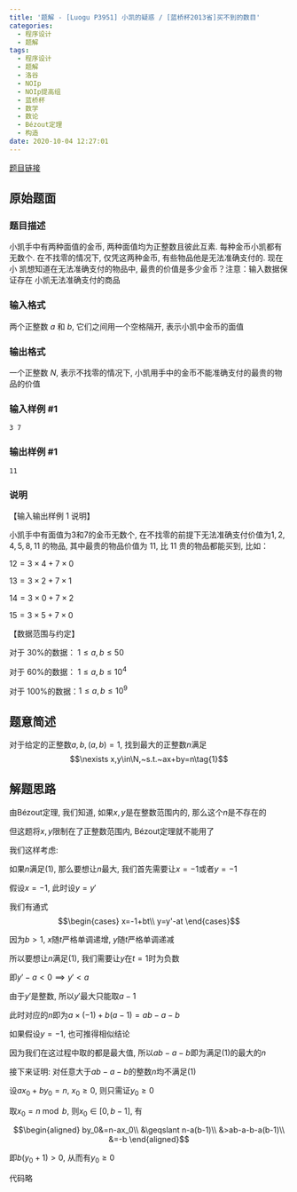 ```yaml
---
title: '题解 - [Luogu P3951] 小凯的疑惑 / [蓝桥杯2013省]买不到的数目'
categories:
  - 程序设计
  - 题解
tags:
  - 程序设计
  - 题解
  - 洛谷
  - NOIp
  - NOIp提高组
  - 蓝桥杯
  - 数学
  - 数论
  - Bézout定理
  - 构造
date: 2020-10-04 12:27:01
---
```

[题目链接](https://www.luogu.com.cn/problem/P3951)

<!-- more -->

## 原始题面

### 题目描述

小凯手中有两种面值的金币, 两种面值均为正整数且彼此互素. 每种金币小凯都有 无数个. 在不找零的情况下, 仅凭这两种金币, 有些物品他是无法准确支付的. 现在小 凯想知道在无法准确支付的物品中, 最贵的价值是多少金币？注意：输入数据保证存在 小凯无法准确支付的商品

### 输入格式

两个正整数 $a$ 和 $b$, 它们之间用一个空格隔开, 表示小凯中金币的面值

### 输出格式

一个正整数 $N$, 表示不找零的情况下, 小凯用手中的金币不能准确支付的最贵的物品的价值

### 输入样例 #1

```input1
3 7
```

### 输出样例 #1

```output1
11
```

### 说明

【输入输出样例 1 说明】

小凯手中有面值为$3$和$7$的金币无数个, 在不找零的前提下无法准确支付价值为$1, 2,4,5,8,11$ 的物品, 其中最贵的物品价值为 $11$, 比 $11$ 贵的物品都能买到, 比如：

$12 = 3 \times 4 + 7 \times 0$

$13 = 3 \times 2 + 7 \times 1$

$14 = 3 \times 0 + 7 \times 2$

$15 = 3 \times 5 + 7 \times 0$

【数据范围与约定】

对于 $30\%$的数据： $1 \le a,b \le 50$

对于 $60\%$的数据： $1 \le a,b \le 10^4$

对于 $100\%$的数据：$1 \le a,b \le 10^9$

## 题意简述

对于给定的正整数$a,b,(a,b)=1$, 找到最大的正整数$n$满足
$$\nexists x,y\in\N,~s.t.~ax+by=n\tag{1}$$

## 解题思路

由Bézout定理, 我们知道, 如果$x,y$是在整数范围内的, 那么这个$n$是不存在的

但这题将$x,y$限制在了正整数范围内, Bézout定理就不能用了

我们这样考虑:

如果$n$满足$(1)$, 那么要想让$n$最大, 我们首先需要让$x=-1$或者$y=-1$

假设$x=-1$, 此时设$y=y'$

我们有通式
$$\begin{cases}
    x=-1+bt\\
    y=y'-at
\end{cases}$$

因为$b>1$, $x$随$t$严格单调递增, $y$随$t$严格单调递减

所以要想让$n$满足$(1)$, 我们需要让$y$在$t=1$时为负数

即$y'-a<0\implies y'<a$

由于$y'$是整数, 所以$y'$最大只能取$a-1$

此时对应的$n$即为$a\times(-1)+b(a-1)=ab-a-b$

如果假设$y=-1$, 也可推得相似结论

因为我们在这过程中取的都是最大值, 所以$ab-a-b$即为满足$(1)$的最大的$n$

接下来证明: 对任意大于$ab-a-b$的整数$n$均不满足$(1)$

设$ax_0+by_0=n,~x_0\geqslant 0$, 则只需证$y_0\geqslant 0$

取$x_0=n\bmod b$, 则$x_0\in[0,b-1]$, 有

$$\begin{aligned}
  by_0&=n-ax_0\\
  &\geqslant n-a(b-1)\\
  &>ab-a-b-a(b-1)\\
  &=-b
\end{aligned}$$

即$b(y_0+1)>0$, 从而有$y_0\geqslant 0$

代码略
